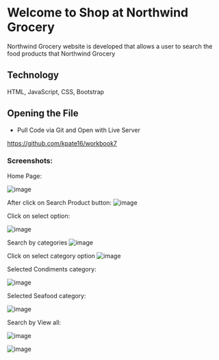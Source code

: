 # Welcome to Shop at Northwind Grocery

Northwind Grocery website is developed that allows a user to search the food products that Northwind Grocery

## Technology

HTML,
JavaScript,
CSS,
Bootstrap

## Opening the File

- Pull Code via Git and Open with Live Server

https://github.com/kpate16/workbook7

### Screenshots:

Home Page:

![image](https://github.com/kpate16/simplesite/assets/130574523/d819a4f0-95a1-412b-8a0d-6b99f7a69f8f)

After click on Search Product button:
![image](https://github.com/kpate16/simplesite/assets/130574523/ffb7a149-11fd-4b34-821d-f4bfa35536bb)

Click on select option:

![image](https://github.com/kpate16/simplesite/assets/130574523/ce8de7a8-08c5-47e8-8419-cb9c44ba2724)

Search by categories
![image](https://github.com/kpate16/simplesite/assets/130574523/e27abea8-a7d0-4503-a8de-236c8aefa4f3)

Click on select category option
![image](https://github.com/kpate16/simplesite/assets/130574523/ca896289-9dfd-488a-9d1a-d5891585ff56)

Selected Condiments category:

![image](https://github.com/kpate16/simplesite/assets/130574523/bad8aa76-5689-484b-9baa-90ecf0f8c2ad)

Selected Seafood category:

![image](https://github.com/kpate16/simplesite/assets/130574523/7007dc2f-9aa0-4883-897c-e7ac397830e8)

Search by View all:

![image](https://github.com/kpate16/simplesite/assets/130574523/c01e26a2-6ac3-40ee-8086-a2c7f9ba426c)

![image](https://github.com/kpate16/simplesite/assets/130574523/dbebbf7c-b956-4512-958a-fd9bbf3a62ae)
